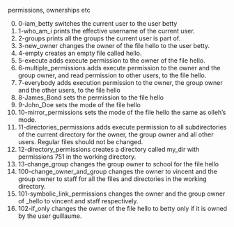 permissions, ownerships etc

0. 0-iam_betty	switches the current user to the user betty
1. 1-who_am_i	prints the effective username of the current user.
2. 2-groups	prints all the groups the current user is part of.
3. 3-new_owner	changes the owner of the file hello to the user betty.
4. 4-empty	creates an empty file called hello.
5. 5-execute	adds execute permission to the owner of the file hello.
6. 6-multiple_permissions	adds execute permission to the owner and the group owner, and read permission to other users, to the file hello.
7. 7-everybody	adds execution permission to the owner, the group owner and the other users, to the file hello
8. 8-James_Bond	sets the permission to the file hello
9. 9-John_Doe	sets the mode of the file hello
10. 10-mirror_permissions	sets the mode of the file hello the same as olleh’s mode.
11. 11-directories_permissions	adds execute permission to all subdirectories of the current directory for the owner, the group owner and all other users. Regular files should not be changed.
12. 12-directory_permissions	creates a directory called my_dir with permissions 751 in the working directory.
13. 13-change_group	changes the group owner to school for the file hello
14. 100-change_owner_and_group	changes the owner to vincent and the group owner to staff for all the files and directories in the working directory.
15. 101-symbolic_link_permissions	changes the owner and the group owner of _hello to vincent and staff respectively.
16. 102-if_only	changes the owner of the file hello to betty only if it is owned by the user guillaume.
